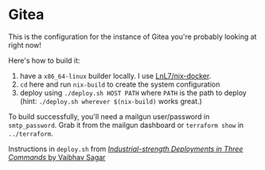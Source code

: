 # Gitea

This is the configuration for the instance of Gitea you're probably looking at right now!

Here's how to build it:

1. have a `x86_64-linux` builder locally. I use [LnL7/nix-docker](https://github.com/LnL7/nix-docker).
2. `cd` here and run `nix-build` to create the system configuration
3. deploy using `./deploy.sh HOST PATH` where `PATH` is the path to deploy (hint: `./deploy.sh wherever $(nix-build)` works great.)

To build successfully, you'll need a mailgun user/password in `smtp_password`.
Grab it from the mailgun dashboard or `terraform show` in `../terraform`.

Instructions in `deploy.sh` from [*Industrial-strength Deployments in Three Commands* by Vaibhav Sagar](https://vaibhavsagar.com/blog/2019/08/22/industrial-strength-deployments/)

